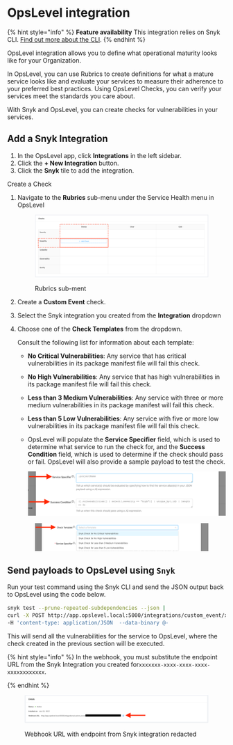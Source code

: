 # OpsLevel integration

{% hint style="info" %}
**Feature availability** This integration relies on Snyk CLI. [Find out more about the CLI](../../features/snyk-cli/guides-for-our-cli/cli-reference.md).
{% endhint %}

OpsLevel integration allows you to define what operational maturity looks like for your Organization.

In OpsLevel, you can use Rubrics to create definitions for what a mature service looks like and evaluate your services to measure their adherence to your preferred best practices. Using OpsLevel Checks, you can verify your services meet the standards you care about.

With Snyk and OpsLevel, you can create checks for vulnerabilities in your services.

## Add a Snyk Integration

1. In the OpsLevel app, click **Integrations** in the left sidebar.
2. Click the **+ New Integration** button.
3. Click the **Snyk** tile to add the integration.

Create a Check

1.  Navigate to the **Rubrics** sub-menu under the Service Health menu in OpsLevel



    <figure><img src="../../.gitbook/assets/image (101) (10) (1) (1) (1) (1) (1) (1) (1) (1) (1) (1) (1) (1) (15).png" alt="Rubrics sub-ment"><figcaption><p>Rubrics sub-ment</p></figcaption></figure>
2. Create a **Custom Event** check.
3. Select the Snyk integration you created from the **Integration** dropdown
4.  Choose one of the **Check Templates** from the dropdown.

    Consult the following list for information about each template:

    * **No Critical Vulnerabilities**: Any service that has critical vulnerabilities in its package manifest file will fail this check.
    * **No High Vulnerabilities**: Any service that has high vulnerabilities in its package manifest file will fail this check.
    * **Less than 3 Medium Vulnerabilities**: Any service with three or more medium vulnerabilities in its package manifest will fail this check.
    * **Less than 5 Low Vulnerabilities**: Any service with five or more low vulnerabilities in its package manifest file will fail this check.
    *   OpsLevel will populate the **Service Specifier** field, which is used to determine what service to run the check for, and the **Success Condition** field, which is used to determine if the check should pass or fail. OpsLevel will also provide a sample payload to test the check.

        <img src="../../.gitbook/assets/image (102) (1) (1) (1) (1) (2) (1) (1) (1) (1) (1) (1) (1) (1) (1) (1) (1) (1) (1) (1) (1) (1) (1) (1) (1) (1) (1) (1) (1).png" alt="" data-size="original">

    <figure><img src="../../.gitbook/assets/image (100) (1) (1) (1) (1) (1) (9).png" alt=""><figcaption></figcaption></figure>

## Send payloads to OpsLevel using `Snyk`

Run your test command using the Snyk CLI and send the JSON output back to OpsLevel using the code below.

```bash
snyk test --prune-repeated-subdependencies --json |
curl -X POST http://app.opslevel.local:5000/integrations/custom_event/xxxxxxx-xxxx-xxxx-xxxx-xxxxxxxxxxxx \
-H 'content-type: application/JSON  --data-binary @-
```

This will send all the vulnerabilities for the service to OpsLevel, where the check created in the previous section will be executed.

{% hint style="info" %}
In the webhook, you must substitute the endpoint URL from the Snyk Integration you created for`xxxxxxx-xxxx-xxxx-xxxx-xxxxxxxxxxxx`.


{% endhint %}

<figure><img src="../../.gitbook/assets/image (119) (1) (1) (1) (1) (1) (1) (1) (1) (1) (1) (2).png" alt=""><figcaption><p>Webhook URL with endpoint from Snyk integration redacted</p></figcaption></figure>
